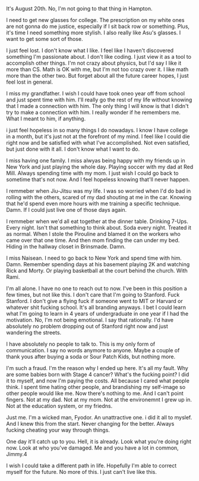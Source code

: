 It's August 20th. No, I'm not going to that thing in Hampton.

I need to get new glasses for college. The prescription on my white ones are not gonna do me justice, especially if I sit back row or something. Plus, it's time I need 
something more stylish. I also really like Asu's glasses. I want to get some sort of those. 

I just feel lost. I don't know what I like. I feel like I haven't discovered something I'm passionate about. I don't like coding. I just view it as a tool to accomplish
other things. I'm not crazy about physics, but I'd say I like it more than CS. Math is OK with me, but I'm not too crazy over it. I like math more than the other two. But forget about all the future career hopes, I just feel lost in general.

I miss my grandfather. I wish I could have took oneo year off from school and just spent time with him. I'll really go the rest of my life without knowing that I
made a connection with him. The only thing I will know is that I didn't try to make a connection with him. I really wonder if he remembers me. What I meant to him, if anything.

i just feel hopeless in so many things I do nowadays. I know I have college in a month, but it's just not at the forefront of my mind. I feel like I could die right now and
be satisfied with what I've accomplished. Not even satisfied, but just done with it all. I don't know what I want to do. 

I miss having one family. I miss alwyas being happy with my friends up in New York and just playing the whole day. Playing soccer with my dad at Red Mill. Always spending
time with my mom. I just wish I could go back to sometime that's not now. And I feel hopeless knowing that'll never happen.

I remmeber when Jiu-Jitsu was my life. I was so worried when I'd do bad in rolling with the others, scared of my dad shouting at me in the car. Knowing that he'd spend 
even more hours with me training a specific technique. Damn. If I could just live one of those days again. 

I remmeber when we'd all eat together at the dinner table. Drinking 7-Ups. Every night. Isn't that something to think about. Soda every night. Treated it as normal. When I stole
the Pirouline and blamed it on the workers who came over that one time. And then mom finding the can under my bed. Hiding in the hallway closet in Brinsmade. Damn.

I miss Naisean. I need to go back to New York and spend time with him. Damn. Remember spending days at his basement playing 2K and watching Rick and Morty. Or playing basketball
at the court behind the church. With Rami. 

I'm all alone. I have no one to reach out to now. I've been in this position a few times, but not like this. I don't care that I'm going to Stanford. Fuck Stanford. I don't
give a flying fuck if someone went to MIT or Harvard or whatever shit fucking school. It's all branding anyways. I bet I could learn what I'm going to learn in 4 years of undergraduate
in one year if I had the motivation. No, I'm not being emotional. I say that rationally. I'd have absolutely no problem dropping out of Stanford right now and just wandering the streets.

I have absolutely no people to talk to. This is my only form of communication. I say no words anymore to anyone. Maybe a couple of thank yous after buying a soda or Sour Patch Kids,
but nothing more.

I'm such a fraud. I'm the reason why I ended up here. It's all my fault. Why are some babies born with Stage 4 cancer? What's the fucking point? I did it to myself,
and now I'm paying the costs. All because I cared what people think. I spent time hating other people, and brandishing my self-image so other people would like me. 
Now there's nothing to me. And I can't point fingers. Not at my dad. Not at my mom. Not at the environemnt I grew up in. Not at the education system, or my friedns.

Just me. I'm a wicked man, Fyodor. An unattractive one. i did it all to myslef. And I knew this from the start. Never changing for the better. Always fucking cheating your way through things.

One day it'll catch up to you. Hell, it is already. Look what you're doing right now. Look at who you've damaged. Me and you have a lot in common, Jimmy.4

I wish I could take a different path in life. Hopefully I'm able to correct myself for the future. No more of this. I just can't live like this. 
